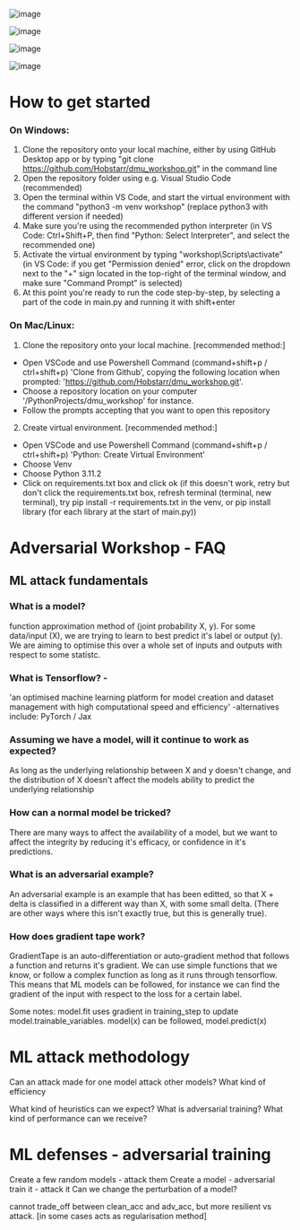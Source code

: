 
![image](https://github.com/Hobstarr/dmu_workshop/assets/56070935/1c578ffa-8d1a-4535-a375-6f60b0894af9)

![image](https://github.com/Hobstarr/dmu_workshop/assets/56070935/05ae44cc-1437-4c56-abcf-2376119a3ea2)

![image](https://github.com/Hobstarr/dmu_workshop/assets/56070935/53de4882-bfe1-40b6-8630-a598d30a494b)

![image](https://github.com/Hobstarr/dmu_workshop/assets/56070935/dadaf9a6-e5d0-42e2-b60b-7603e0d068c5)


# How to get started
### On Windows:
1) Clone the repository onto your local machine, either by using GitHub Desktop app or by typing "git clone https://github.com/Hobstarr/dmu_workshop.git" in the command line
2) Open the repository folder using e.g. Visual Studio Code (recommended)
3) Open the terminal within VS Code, and start the virtual environment with the command "python3 -m venv workshop" (replace python3 with different version if needed)
4) Make sure you're using the recommended python interpreter (in VS Code: Ctrl+Shift+P, then find "Python: Select Interpreter", and select the recommended one)
5) Activate the virtual environment by typing "workshop\Scripts\activate" (in VS Code: if you get "Permission denied" error, click on the dropdown next to the "+" sign located in the top-right of the terminal window, and make sure "Command Prompt" is selected)
6) At this point you're ready to run the code step-by-step, by selecting a part of the code in main.py and running it with shift+enter

### On Mac/Linux:
1) Clone the repository onto your local machine. [recommended method:] 
- Open VSCode and use Powershell Command (command+shift+p / ctrl+shift+p) 'Clone from Github', copying the following location when prompted: 'https://github.com/Hobstarr/dmu_workshop.git'.
- Choose a repository location on your computer '/PythonProjects/dmu_workshop' for instance.
- Follow the prompts accepting that you want to open this repository

2) Create virtual environment. [recommended method:] 
- Open VSCode and use Powershell Command (command+shift+p / ctrl+shift+p) 'Python: Create Virtual Environment'
- Choose Venv
- Choose Python 3.11.2
- Click on requirements.txt box and click ok (if this doesn't work, retry but don't click the requirements.txt box, refresh terminal (terminal, new terminal), try pip install -r requirements.txt in the venv, or pip install library (for each library at the start of main.py))

# Adversarial Workshop - FAQ
## ML attack fundamentals
### What is a model? 
function approximation method of (joint probability X, y).
For some data/input (X), we are trying to learn to best predict it's label or output (y).
We are aiming to optimise this over a whole set of inputs and outputs with respect to some statistc.

### What is Tensorflow? - 
'an optimised machine learning platform for model creation and dataset management
with high computational speed and efficiency' 
-alternatives include: PyTorch / Jax

### Assuming we have a model, will it continue to work as expected?
As long as the underlying relationship between X and y doesn't change, and the distribution of X doesn't affect the models ability to predict the underlying relationship

### How can a normal model be tricked?
There are many ways to affect the availability of a model, but we want to affect the integrity by reducing it's efficacy, or confidence in it's predictions.

### What is an adversarial example?
An adversarial example is an example that has been editted, so that X + delta is classified in a different way than X, with some small delta. (There are other ways where this isn't exactly true, but this is generally true).

### How does gradient tape work?
GradientTape is an auto-differentiation or auto-gradient method that follows a function and returns it's gradient.
We can use simple functions that we know, or follow a complex function as long as it runs through tensorflow.
This means that ML models can be followed, for instance we can find the gradient of the input with respect to the loss for a certain label.

Some notes: 
model.fit uses gradient in training_step to update model.trainable_variables.
model(x) can be followed, model.predict(x)

# ML attack methodology
Can an attack made for one model
attack other models? What kind of efficiency

What kind of heuristics can we expect?
What is adversarial training?
What kind of performance can we receive?

# ML defenses - adversarial training
Create a few random models - attack them
Create a model - adversarial train it - attack it
Can we change the perturbation of a model?

 cannot
            trade_off between clean_acc and adv_acc, but more resilient vs attack.
            [in some cases acts as regularisation method]


